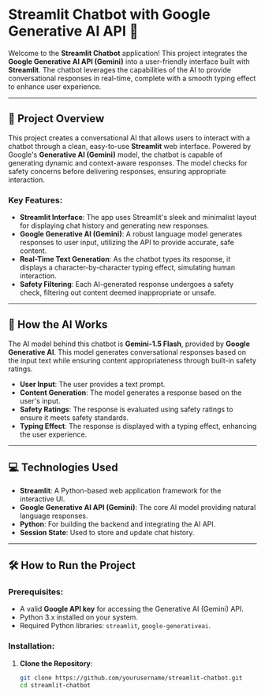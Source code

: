 # Streamlit Chatbot with Google Generative AI API 🤖

Welcome to the **Streamlit Chatbot** application! This project integrates the **Google Generative AI API (Gemini)** into a user-friendly interface built with **Streamlit**. The chatbot leverages the capabilities of the AI to provide conversational responses in real-time, complete with a smooth typing effect to enhance user experience.

---

## 🚀 Project Overview

This project creates a conversational AI that allows users to interact with a chatbot through a clean, easy-to-use **Streamlit** web interface. Powered by Google's **Generative AI (Gemini)** model, the chatbot is capable of generating dynamic and context-aware responses. The model checks for safety concerns before delivering responses, ensuring appropriate interaction.

### Key Features:
- **Streamlit Interface**: The app uses Streamlit's sleek and minimalist layout for displaying chat history and generating new responses.
- **Google Generative AI (Gemini)**: A robust language model generates responses to user input, utilizing the API to provide accurate, safe content.
- **Real-Time Text Generation**: As the chatbot types its response, it displays a character-by-character typing effect, simulating human interaction.
- **Safety Filtering**: Each AI-generated response undergoes a safety check, filtering out content deemed inappropriate or unsafe.

---

## 🧠 How the AI Works

The AI model behind this chatbot is **Gemini-1.5 Flash**, provided by **Google Generative AI**. This model generates conversational responses based on the input text while ensuring content appropriateness through built-in safety ratings.

- **User Input**: The user provides a text prompt.
- **Content Generation**: The model generates a response based on the user's input.
- **Safety Ratings**: The response is evaluated using safety ratings to ensure it meets safety standards.
- **Typing Effect**: The response is displayed with a typing effect, enhancing the user experience.

---

## 💻 Technologies Used

- **Streamlit**: A Python-based web application framework for the interactive UI.
- **Google Generative AI API (Gemini)**: The core AI model providing natural language responses.
- **Python**: For building the backend and integrating the AI API.
- **Session State**: Used to store and update chat history.

---

## 🛠️ How to Run the Project

### Prerequisites:
- A valid **Google API key** for accessing the Generative AI (Gemini) API.
- Python 3.x installed on your system.
- Required Python libraries: `streamlit`, `google-generativeai`.

### Installation:
1. **Clone the Repository**:
   ```bash
   git clone https://github.com/yourusername/streamlit-chatbot.git
   cd streamlit-chatbot
